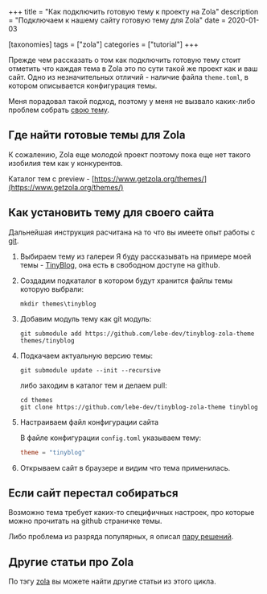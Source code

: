 +++
title = "Как подключить готовую тему к проекту на Zola"
description = "Подключаем к нашему сайту готовую тему для Zola"
date = 2020-01-03

[taxonomies]
tags = ["zola"]
categories = ["tutorial"]
+++

Прежде чем рассказать о том как подключить готовую тему стоит отметить что каждая тема в Zola это по сути такой же проект
как и ваш сайт. Одно из незначительных отличий - наличие файла `theme.toml`, в котором описывается конфигурация темы.

Меня порадовал такой подход, поэтому у меня не вызвало каких-либо проблем собрать 
[свою тему](https://github.com/lebe-dev/tinyblog-zola-theme).

## Где найти готовые темы для Zola

К сожалению, Zola еще молодой проект поэтому пока еще нет такого изобилия тем как у конкурентов.

Каталог тем с preview - [https://www.getzola.org/themes/](https://www.getzola.org/themes/)

## Как установить тему для своего сайта

Дальнейшая инструкция расчитана на то что вы имеете опыт работы с [git](https://git-scm.com/book/ru/v2/%D0%92%D0%B2%D0%B5%D0%B4%D0%B5%D0%BD%D0%B8%D0%B5-%D0%9E%D1%81%D0%BD%D0%BE%D0%B2%D1%8B-Git).

1. Выбираем тему из галереи
    Я буду рассказывать на примере моей темы - [TinyBlog](https://github.com/lebe-dev/tinyblog-zola-theme), 
    она есть в свободном доступе на github.

2. Создадим подкаталог в котором будут хранится файлы темы которую выбрали:

    ```shell script
    mkdir themes\tinyblog
    ```
   
3. Добавим модуль тему как git модуль:
    ```shell script
    git submodule add https://github.com/lebe-dev/tinyblog-zola-theme themes/tinyblog
    ```
   
4. Подкачаем актуальную версию темы:
   ```shell script
   git submodule update --init --recursive 
   ```
   
   либо заходим в каталог тем и делаем pull:
   ```shell script
   cd themes
   git clone https://github.com/lebe-dev/tinyblog-zola-theme tinyblog
   ``` 
   
5. Настраиваем файл конфигурации сайта

   В файле конфигурации `config.toml` указываем тему:
   
   ```toml
   theme = "tinyblog" 
   ```
   
6. Открываем сайт в браузере и видим что тема применилась.

## Если сайт перестал собираться

Возможно тема требует каких-то специфичных настроек, про которые можно прочитать на github страничке темы.

Либо проблема из разряда популярных, я описал [пару решений](/zola-issues/).

## Другие статьи про Zola

По тэгу [zola](/tags/zola) вы можете найти другие статьи из этого цикла.
